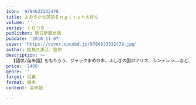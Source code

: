 ```yaml
---
isbn: '9784023332478'
title: よみきかせ英語Ｅｎｇｌｉｓｈえほん
volume: ''
series: ＣＤつき
publisher: 朝日新聞出版
pubdate: '2018-11-07'
cover: 'https://cover.openbd.jp/9784023332478.jpg'
author: 能島久美江／監修
description: >-
  【語学/英米語】ももたろう、ジャックまめの木、ふしぎの国のアリス、シンデレラ……など、10の物語を、やさしい英語でよみきかせ（ＣＤつき）。英語ゼロからでも、楽しみながら自然と英語が身につく一冊。英検５級レベルの単語集つき。
price: '1400'
genre: ''
target: 児童
format: 絵本
content: 英米語

---
```

